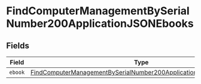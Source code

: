 # FindComputerManagementBySerialNumber200ApplicationJSONEbooks


## Fields

| Field                                                                                                                                                             | Type                                                                                                                                                              | Required                                                                                                                                                          | Description                                                                                                                                                       |
| ----------------------------------------------------------------------------------------------------------------------------------------------------------------- | ----------------------------------------------------------------------------------------------------------------------------------------------------------------- | ----------------------------------------------------------------------------------------------------------------------------------------------------------------- | ----------------------------------------------------------------------------------------------------------------------------------------------------------------- |
| `ebook`                                                                                                                                                           | [FindComputerManagementBySerialNumber200ApplicationJSONEbooksEbook](../../models/operations/findcomputermanagementbyserialnumber200applicationjsonebooksebook.md) | :heavy_minus_sign:                                                                                                                                                | N/A                                                                                                                                                               |